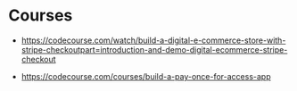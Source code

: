 # Courses

- https://codecourse.com/watch/build-a-digital-e-commerce-store-with-stripe-checkoutpart=introduction-and-demo-digital-ecommerce-stripe-checkout

-  https://codecourse.com/courses/build-a-pay-once-for-access-app
